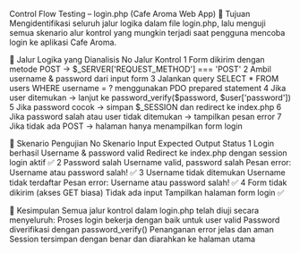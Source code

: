 Control Flow Testing – login.php (Cafe Aroma Web App)
🎯 Tujuan
Mengidentifikasi seluruh jalur logika dalam file login.php, lalu menguji semua skenario alur kontrol yang mungkin terjadi saat pengguna mencoba login ke aplikasi Cafe Aroma.

🔄 Jalur Logika yang Dianalisis
No	Jalur Kontrol
1	Form dikirim dengan metode POST → $_SERVER['REQUEST_METHOD'] === 'POST'
2	Ambil username & password dari input form
3	Jalankan query SELECT * FROM users WHERE username = ? menggunakan PDO prepared statement
4	Jika user ditemukan → lanjut ke password_verify($password, $user['password'])
5	Jika password cocok → simpan $_SESSION dan redirect ke index.php
6	Jika password salah atau user tidak ditemukan → tampilkan pesan error
7	Jika tidak ada POST → halaman hanya menampilkan form login

🧪 Skenario Pengujian
No	Skenario	Input	Expected Output	Status
1	Login berhasil	Username & password valid	Redirect ke index.php dengan session login aktif	✅
2	Password salah	Username valid, password salah	Pesan error: Username atau password salah!	✅
3	Username tidak ditemukan	Username tidak terdaftar	Pesan error: Username atau password salah!	✅
4	Form tidak dikirim (akses GET biasa)	Tidak ada input	Tampilkan halaman form login	✅

🧾 Kesimpulan
Semua jalur kontrol dalam login.php telah diuji secara menyeluruh:
Proses login bekerja dengan baik untuk user valid
Password diverifikasi dengan password_verify()
Penanganan error jelas dan aman
Session tersimpan dengan benar dan diarahkan ke halaman utama
